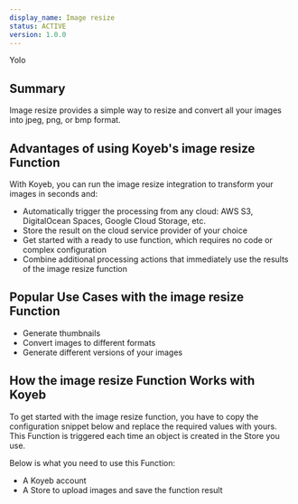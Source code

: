 ```yaml
---
display_name: Image resize
status: ACTIVE
version: 1.0.0
---
```


Yolo

## Summary

Image resize provides a simple way to resize and convert all your images into jpeg, png, or bmp format.

## Advantages of using Koyeb's image resize Function

With Koyeb, you can run the image resize integration to transform your images in seconds and:

- Automatically trigger the processing from any cloud: AWS S3, DigitalOcean Spaces, Google Cloud Storage, etc.
- Store the result on the cloud service provider of your choice
- Get started with a ready to use function, which requires no code or complex configuration
- Combine additional processing actions that immediately use the results of the image resize function

## Popular Use Cases with the image resize Function

- Generate thumbnails
- Convert images to different formats
- Generate different versions of your images

## How the image resize Function Works with Koyeb

To get started with the image resize function, you have to copy the configuration snippet below and replace the required values with yours.
This Function is triggered each time an object is created in the Store you use.

Below is what you need to use this Function:

* A Koyeb account
* A Store to upload images and save the function result
